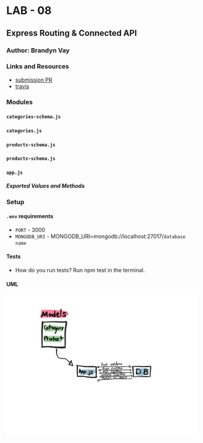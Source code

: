 # LAB - 08

## Express Routing & Connected API

### Author: Brandyn Vay

### Links and Resources
* [submission PR](https://github.com/brandyn-vay-401-advanced-javascript/lab-class-08)
* [travis](https://travis-ci.com/brandyn-vay-401-advanced-javascript/lab-class-08)

### Modules
#### `categories-schema.js`
#### `categories.js`
#### `products-schema.js`
#### `products-schema.js`
#### `app.js`
##### Exported Values and Methods

### Setup
#### `.env` requirements
* `PORT` - 3000
* `MONGODB_URI` - MONGODB_URI=mongodb://localhost:27017/`database name`
  
#### Tests
* How do you run tests? Run npm test in the terminal.


#### UML
![UML](./assets/UML.png)
